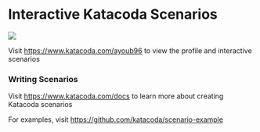 # Interactive Katacoda Scenarios

[![](http://shields.katacoda.com/katacoda/ayoub96/count.svg)](https://www.katacoda.com/ayoub96 "Get your profile on Katacoda.com")

Visit https://www.katacoda.com/ayoub96 to view the profile and interactive scenarios

### Writing Scenarios
Visit https://www.katacoda.com/docs to learn more about creating Katacoda scenarios

For examples, visit https://github.com/katacoda/scenario-example

